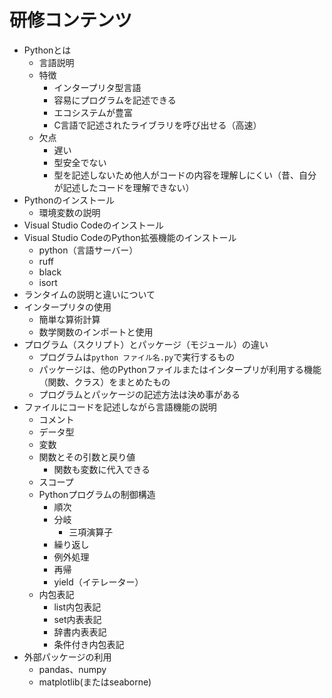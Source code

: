 # 研修コンテンツ

* Pythonとは
  * 言語説明
  * 特徴
    * インタープリタ型言語
    * 容易にプログラムを記述できる
    * エコシステムが豊富
    * C言語で記述されたライブラリを呼び出せる（高速）
  * 欠点
    * 遅い
    * 型安全でない
    * 型を記述しないため他人がコードの内容を理解しにくい（昔、自分が記述したコードを理解できない）
* Pythonのインストール
  * 環境変数の説明
* Visual Studio Codeのインストール
* Visual Studio CodeのPython拡張機能のインストール
  * python（言語サーバー）
  * ruff
  * black
  * isort
* ランタイムの説明と違いについて
* インタープリタの使用
  * 簡単な算術計算
  * 数学関数のインポートと使用
* プログラム（スクリプト）とパッケージ（モジュール）の違い
  * プログラムは`python ファイル名.py`で実行するもの
  * パッケージは、他のPythonファイルまたはインタープリが利用する機能（関数、クラス）をまとめたもの
  * プログラムとパッケージの記述方法は決め事がある
* ファイルにコードを記述しながら言語機能の説明
  * コメント
  * データ型
  * 変数
  * 関数とその引数と戻り値
    * 関数も変数に代入できる
  * スコープ
  * Pythonプログラムの制御構造
    * 順次
    * 分岐
      * 三項演算子
    * 繰り返し
    * 例外処理
    * 再帰
    * yield（イテレーター）
  * 内包表記
    * list内包表記
    * set内表表記
    * 辞書内表表記
    * 条件付き内包表記
* 外部パッケージの利用
  * pandas、numpy
  * matplotlib(またはseaborne)

